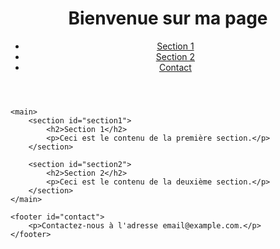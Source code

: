 <!DOCTYPE html>  
<html lang="fr">  
<head>  
    <meta charset="UTF-8">  
    <meta name="viewport" content="width=device-width, initial-scale=1.0">  
    <title>Titre de la page</title>  
    <link rel="stylesheet" href="style.css"> <!-- Lien vers une feuille de style CSS -->  
</head>  
<body>  
    <header>  
        <h1>Bienvenue sur ma page</h1>  
        <nav>  
            <ul>  
                <li><a href="#section1">Section 1</a></li>  
                <li><a href="#section2">Section 2</a></li>  
                <li><a href="#contact">Contact</a></li>  
            </ul>  
        </nav>  
    </header>  
    
    <main>  
        <section id="section1">  
            <h2>Section 1</h2>  
            <p>Ceci est le contenu de la première section.</p>  
        </section>  

        <section id="section2">  
            <h2>Section 2</h2>  
            <p>Ceci est le contenu de la deuxième section.</p>  
        </section>  
    </main>  
    
    <footer id="contact">  
        <p>Contactez-nous à l'adresse email@example.com.</p>  
    </footer>  
</body>  
</html>  
